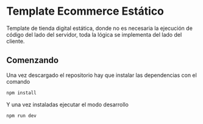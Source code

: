 # Template Ecommerce Estático

Template de tienda digital estática, donde no es necesaria la ejecución de código del lado del servidor, toda la lógica se implementa del lado del cliente.

## Comenzando

Una vez descargado el repositorio hay que instalar las dependencias con el comando

```sh
npm install
```

Y una vez instaladas ejecutar el modo desarrollo

```sh
npm run dev
```
